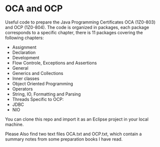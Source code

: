 # OCA and OCP
Useful code to prepare the Java Programming Certificates OCA (1Z0-803) and OCP (1Z0-804). The code is organized in packages, each package corresponds to a specific chapter, there is 11 packages covering the following chapters:
  - Assignment
  - Declaration
  - Development
  - Flow Controle, Exceptions and Assertions
  - General
  - Generics and Collections
  - Inner classes
  - Object Oriented Programming
  - Operators
  - String, IO, Formatting and Parsing
  - Threads
Specific to OCP:
  - JDBC
  - NIO

You can clone this repo and import it as an Eclipse project in your local machine.

Please Also find two text files OCA.txt and OCP.txt, which contain a summary notes from some preparation books I have read.